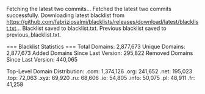 Fetching the latest two commits...
Fetched the latest two commits successfully.
Downloading latest blacklist from https://github.com/fabriziosalmi/blacklists/releases/download/latest/blacklist.txt...
Blacklist saved to blacklist.txt.
Previous blacklist saved to previous_blacklist.txt.

=== Blacklist Statistics ===
Total Domains: 2,877,673
Unique Domains: 2,877,673
Added Domains Since Last Version: 295,822
Removed Domains Since Last Version: 440,065

Top-Level Domain Distribution:
  .com: 1,374,126
  .org: 241,652
  .net: 195,023
  .top: 72,063
  .xyz: 69,920
  .ru: 68,606
  .io: 54,805
  .info: 50,075
  .pl: 48,911
  .fr: 41,258
